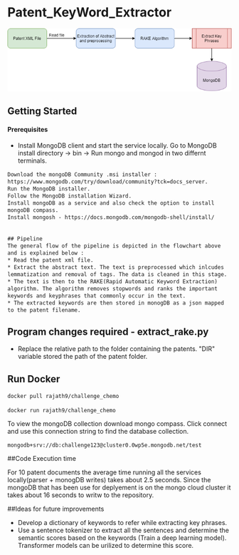 # Patent_KeyWord_Extractor

![Pipeline](pipeline.png)

## Getting Started
#### Prerequisites
* Install MongoDB client and start the service locally. Go to MongoDB install directory -> bin -> Run mongo and mongod in two differnt terminals. 
```
Download the mongoDB Community .msi installer : https://www.mongodb.com/try/download/community?tck=docs_server.
Run the MongoDB installer.
Follow the MongoDB installation Wizard.
Install mongoDB as a service and also check the option to install mongoDB compass.
Install mongosh - https://docs.mongodb.com/mongodb-shell/install/


## Pipeline
The general flow of the pipeline is depicted in the flowchart above and is explained below : 
* Read the patent xml file.
* Extract the abstract text. The text is preprocessed which inlcudes lemmatization and removal of tags. The data is cleaned in this stage.
* The text is then to the RAKE(Rapid Automatic Keyword Extraction) algorithm. The algorithm removes stopwords and ranks the important keywords and keyphrases that commonly occur in the text.
* The extracted keywords are then stored in monogDB as a json mapped to the patent filename.

```
## Program changes required - extract_rake.py
* Replace the relative path to the folder containing the patents. "DIR" variable stored the path of the patent folder.


## Run Docker

```
docker pull rajath9/challenge_chemo

docker run rajath9/challenge_chemo
```

To view the mongoDB collection download mongo compass. Click connect and use this connection string to find the database collection.
```
mongodb+srv://db:challenge123@cluster0.0wp5e.mongodb.net/test

```

##Code Execution time

For 10 patent documents the average time running all the services locally(parser + monogDB writes) takes about 2.5 seconds. Since the mongoDB that has been use for deplyement is on the mongo cloud cluster it takes about 16 seconds to writw to the repository.

##Ideas for future improvements

* Develop a dictionary of keywords to refer while extracting key phrases.
* Use a sentence tokenizer to extract all the sentences and determine the semantic scores based on the keywords (Train a deep learning model). Transformer models can be urilized to determine this score.
